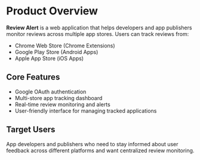 # Product Overview

**Review Alert** is a web application that helps developers and app publishers monitor reviews across multiple app stores. Users can track reviews from:

- Chrome Web Store (Chrome Extensions)
- Google Play Store (Android Apps) 
- Apple App Store (iOS Apps)

## Core Features

- Google OAuth authentication
- Multi-store app tracking dashboard
- Real-time review monitoring and alerts
- User-friendly interface for managing tracked applications

## Target Users

App developers and publishers who need to stay informed about user feedback across different platforms and want centralized review monitoring.